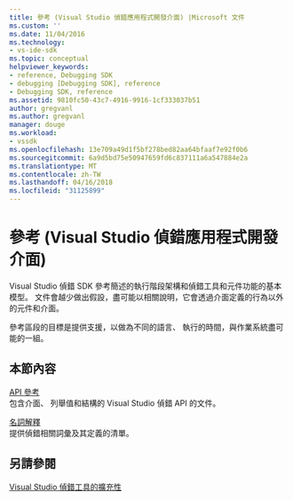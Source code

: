 ```yaml
---
title: 參考 (Visual Studio 偵錯應用程式開發介面) |Microsoft 文件
ms.custom: ''
ms.date: 11/04/2016
ms.technology:
- vs-ide-sdk
ms.topic: conceptual
helpviewer_keywords:
- reference, Debugging SDK
- debugging [Debugging SDK], reference
- Debugging SDK, reference
ms.assetid: 9810fc50-43c7-4916-9916-1cf333037b51
author: gregvanl
ms.author: gregvanl
manager: douge
ms.workload:
- vssdk
ms.openlocfilehash: 13e709a49d1f5bf278bed82aa64bfaaf7e92f0b6
ms.sourcegitcommit: 6a9d5bd75e50947659fd6c837111a6a547884e2a
ms.translationtype: MT
ms.contentlocale: zh-TW
ms.lasthandoff: 04/16/2018
ms.locfileid: "31125899"
---
```

# <a name="reference-visual-studio-debugging-apis"></a>參考 (Visual Studio 偵錯應用程式開發介面)
Visual Studio 偵錯 SDK 參考簡述的執行階段架構和偵錯工具和元件功能的基本模型。 文件會越少做出假設，盡可能以相關說明，它會透過介面定義的行為以外的元件和介面。  
  
 參考區段的目標是提供支援，以做為不同的語言、 執行的時間，與作業系統盡可能的一組。  
  
## <a name="in-this-section"></a>本節內容  
 [API 參考](../../../extensibility/debugger/reference/api-reference-visual-studio-debugging.md)  
 包含介面、 列舉值和結構的 Visual Studio 偵錯 API 的文件。  
  
 [名詞解釋](../../../extensibility/debugger/reference/visual-studio-debugger-glossary.md)  
 提供偵錯相關詞彙及其定義的清單。  
  
## <a name="see-also"></a>另請參閱  
 [Visual Studio 偵錯工具的擴充性](../../../extensibility/debugger/visual-studio-debugger-extensibility.md)